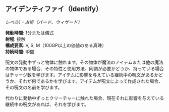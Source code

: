 ## アイデンティファイ（Identify）
*レベル1・占術（バード、ウィザード）*

**発動時間**: 1分または儀式  
**射程**: 接触  
**構成要素**: V, S, M（100GP以上の価値のある真珠）  
**持続時間**: 瞬間

呪文の発動中ずっと物体に触れます。その物体が魔法のアイテムまたは他の魔法の物体である場合、その特性と使用方法、同調が必要かどうか、持っている場合はチャージ数を学びます。アイテムに影響を与えている継続中の呪文があるかどうか、それが何であるかを学びます。アイテムが呪文によって作成された場合、その呪文の名前を学びます。

代わりに発動中ずっとクリーチャーに触れた場合、現在それに影響を与えている継続中の呪文があれば、それを学びます。